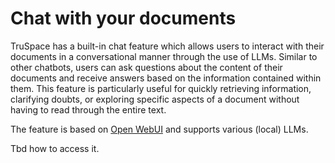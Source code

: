 # Chat with your documents

TruSpace has a built-in chat feature which allows users to interact with their documents in a conversational manner through the use of LLMs. Similar to other chatbots, users can ask questions about the content of their documents and receive answers based on the information contained within them. This feature is particularly useful for quickly retrieving information, clarifying doubts, or exploring specific aspects of a document without having to read through the entire text.

The feature is based on [Open WebUI](https://openwebui.com/) and supports various (local) LLMs. 

Tbd how to access it.